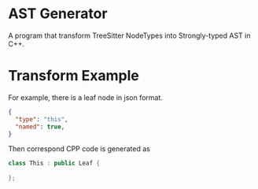 # AST Generator
A program that transform TreeSitter NodeTypes into Strongly-typed AST in C++.

# Transform Example

For example, there is a leaf node in json format.

``` json
{
  "type": "this", 
  "named": true,
}
```

Then correspond CPP code is generated as

``` c++
class This : public Leaf {
    
};
```
